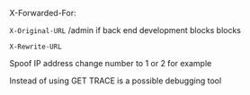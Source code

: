 X-Forwarded-For: <number>

`X-Original-URL` /admin if back end development blocks blocks

`X-Rewrite-URL`

Spoof IP address change number to 1 or 2 for example

Instead of using GET TRACE is a possible debugging tool